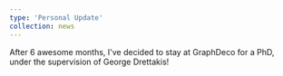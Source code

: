 ```yaml
---
type: 'Personal Update'
collection: news
---
```

After 6 awesome months, I've decided to stay at GraphDeco for a PhD, under the supervision of George Drettakis!